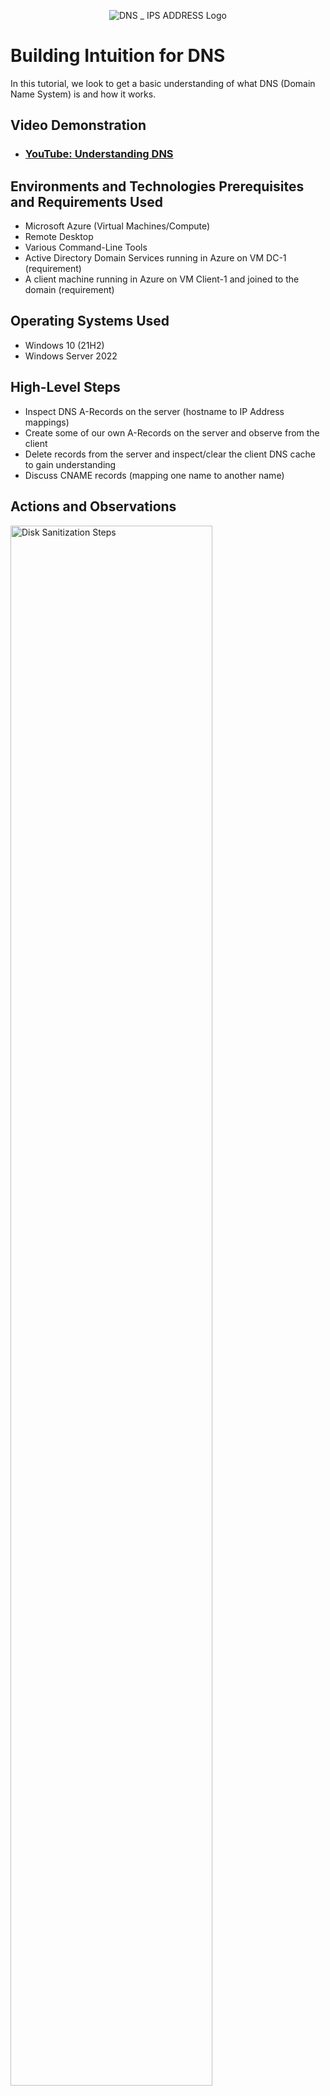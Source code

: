 <p align="center">
<img src="https://i.imgur.com/roNiQqw.png" alt="DNS _ IPS ADDRESS Logo"/>
</p>

<h1>Building Intuition for DNS</h1>
In this tutorial, we look to get a basic understanding of what DNS (Domain Name System) is and how it works. <br />


<h2>Video Demonstration</h2>

- ### [YouTube: Understanding DNS](https://www.youtube.com/watch?v=MqBGjappbTk)

<h2>Environments and Technologies Prerequisites and Requirements Used</h2>

- Microsoft Azure (Virtual Machines/Compute)
- Remote Desktop
- Various Command-Line Tools
- Active Directory Domain Services running in Azure on VM DC-1 (requirement)
- A client machine running in Azure on VM Client-1 and joined to the domain (requirement)

<h2>Operating Systems Used </h2>

- Windows 10 (21H2)
- Windows Server 2022

<h2>High-Level Steps</h2>

- Inspect DNS A-Records on the server (hostname to IP Address mappings)
- Create some of our own A-Records on the server and observe from the client
- Delete records from the server and inspect/clear the client DNS cache to gain understanding
- Discuss CNAME records (mapping one name to another name)

<h2>Actions and Observations</h2>

<p>
<img src="https://i.imgur.com/DJmEXEB.png" height="80%" width="80%" alt="Disk Sanitization Steps"/>
</p>
<p>
Lorem ipsum dolor sit amet, consectetur adipiscing elit, sed do eiusmod tempor incididunt ut labore et dolore magna aliqua. Ut enim ad minim veniam, quis nostrud exercitation ullamco laboris nisi ut aliquip ex ea commodo consequat. Duis aute irure dolor in reprehenderit in voluptate velit esse cillum dolore eu fugiat nulla pariatur.
</p>
<br />

<p>
<img src="https://i.imgur.com/DJmEXEB.png" height="80%" width="80%" alt="Disk Sanitization Steps"/>
</p>
<p>
Lorem ipsum dolor sit amet, consectetur adipiscing elit, sed do eiusmod tempor incididunt ut labore et dolore magna aliqua. Ut enim ad minim veniam, quis nostrud exercitation ullamco laboris nisi ut aliquip ex ea commodo consequat. Duis aute irure dolor in reprehenderit in voluptate velit esse cillum dolore eu fugiat nulla pariatur.
</p>
<br />

<p>
<img src="https://i.imgur.com/DJmEXEB.png" height="80%" width="80%" alt="Disk Sanitization Steps"/>
</p>
<p>
Lorem ipsum dolor sit amet, consectetur adipiscing elit, sed do eiusmod tempor incididunt ut labore et dolore magna aliqua. Ut enim ad minim veniam, quis nostrud exercitation ullamco laboris nisi ut aliquip ex ea commodo consequat. Duis aute irure dolor in reprehenderit in voluptate velit esse cillum dolore eu fugiat nulla pariatur.
</p>
<br />
